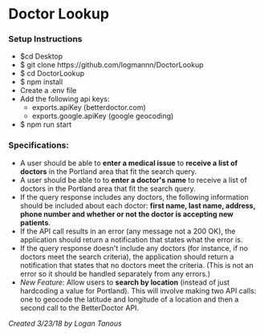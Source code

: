 <h1>Doctor Lookup</h1>

<!--insert img here-->

<h3>Setup Instructions</h3>
<ul>
  <li>$cd Desktop</li>
  <li>$ git clone https://github.com/logmannn/DoctorLookup</li>
  <li>$ cd DoctorLookup</li>
  <li>$ npm install</li>
  <li>Create a .env file</li>
  <li>Add the following api keys:
    <ul>
      <li>exports.apiKey (betterdoctor.com)</li>
      <li>exports.google.apiKey (google geocoding)</li>
    </ul>
  </li>
  <li>$ npm run start</li>
</ul>

<h3>Specifications:</h3>
<ul>
  <li>A user should be able to <b>enter a medical issue</b> to <b>receive a list of doctors</b> in the Portland area that fit the search query.</li>
  <li>A user should be able to to <b>enter a doctor's name</b> to receive a list of doctors in the Portland area that fit the search query.</li>
  <li>If the query response includes any doctors, the following information should be included about each doctor: <b>first name, last name, address, phone number and whether or not the doctor is accepting new patients</b>.</li>
  <li>If the API call results in an error (any message not a 200 OK), the application should return a notification that states what the error is.</li>
  <li>If the query response doesn't include any doctors (for instance, if no doctors meet the search criteria), the application should return a notification that states that no doctors meet the criteria. (This is not an error so it should be handled separately from any errors.)</li>
  <li><i>New Feature</i>: Allow users to <b>search by location</b> (instead of just hardcoding a value for Portland). This will involve making two API calls: one to geocode the latitude and longitude of a location and then a second call to the BetterDoctor API.</li>
</ul>

<i>Created 3/23/18 by Logan Tanous</i>
